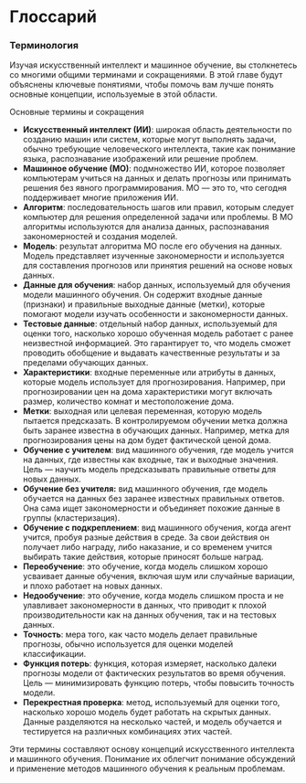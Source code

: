 # Глоссарий

### Терминология&#x20;

Изучая искусственный интеллект и машинное обучение, вы столкнетесь со многими общими терминами и сокращениями. В этой главе будут объяснены ключевые понятиями, чтобы помочь вам лучше понять основные концепции, используемые  в этой области.

Основные термины и сокращения

* **Искусственный интеллект (ИИ)**: широкая область деятельности по созданию машин или систем, которые могут выполнять задачи, обычно требующие человеческого интеллекта, такие как понимание языка, распознавание изображений или решение проблем.&#x20;
* **Машинное обучение (МО)**: подмножество ИИ, которое позволяет компьютерам учиться на данных и делать прогнозы или принимать решения без явного программирования. МО — это то, что сегодня поддерживает многие приложения ИИ.
* **Алгоритм**: последовательность шагов или правил, которым следует компьютер для решения определенной задачи или проблемы. В МО алгоритмы используются для анализа данных, распознавания закономерностей и создания моделей.&#x20;
* **Модель**: результат алгоритма МО после его обучения на данных. Модель представляет изученные закономерности и используется для составления прогнозов или принятия решений на основе новых данных.
* **Данные для обучения**: набор данных, используемый для обучения модели машинного обучения. Он содержит входные данные (признаки) и правильные выходные данные (метки), которые помогают модели изучать особенности и закономерности данных.
* **Тестовые данные**: отдельный набор данных, используемый для оценки того, насколько хорошо обученная модель работает с ранее неизвестной информацией. Это гарантирует то, что модель сможет проводить обобщение и выдавать качественные результаты и за пределами обучающих данных.
* **Характеристики**: входные переменные или атрибуты в данных, которые модель использует для прогнозирования. Например, при прогнозировании цен на дома характеристики могут включать размер, количество комнат и местоположение дома.&#x20;
* **Метки**: выходная или целевая переменная, которую модель пытается предсказать. В контролируемом обучении метка должна быть заранее известна в обучающих данных. Например, метка для прогнозирования цены на дом будет фактической ценой дома.
* **Обучение с учителем**: вид машинного обучения, где модель учится на данных, где известны как входные, так и выходные значения. Цель — научить модель предсказывать правильные ответы для новых данных.
* **Обучение без учителя:** вид машинного обучения, где модель обучается на данных без заранее известных правильных ответов. Она сама ищет закономерности и объединяет похожие данные в группы (кластеризация).
* **Обучение с подкреплением**: вид машинного обучения, когда агент учится, пробуя разные действия в среде. За свои действия он получает либо награду, либо наказание, и со временем учится выбирать такие действия, которые приносят больше наград.
* **Переобучение**: это обучение, когда модель слишком хорошо усваивает данные обучения, включая шум или случайные вариации, и плохо работает на новых данных.&#x20;
* **Недообучение**: это обучение, когда модель слишком проста и не улавливает закономерности в данных, что приводит к плохой производительности как на данных обучения, так и на тестовых данных.
* **Точность**: мера того, как часто модель делает правильные прогнозы, обычно используется для оценки моделей классификации.
* **Функция потерь**: функция, которая измеряет, насколько далеки прогнозы модели от фактических результатов во время обучения. Цель — минимизировать функцию потерь, чтобы повысить точность модели.&#x20;
* **Перекрестная проверка**: метод, используемый для оценки того, насколько хорошо модель будет работать на скрытых данных. Данные разделяются на несколько частей, и модель обучается и тестируется на различных комбинациях этих частей.

Эти термины составляют основу концепций искусственного интеллекта и машинного обучения. Понимание их облегчит понимание обсуждений и применение методов машинного обучения к реальным проблемам.

